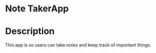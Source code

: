 # Note TakerApp

# Description
This app is so users can take notes and keep track of important things.